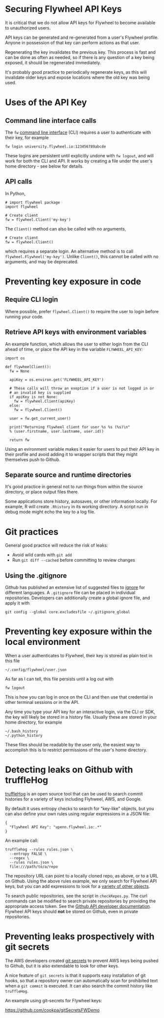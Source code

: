 # Securing Flywheel API Keys

It is critical that we do not allow API keys for Flywheel to become
available to unauthorized users. 

API keys can be generated and re-generated from a user's Flywheel
profile. Anyone in possession of that key can perform actions as
that user. 

Regenerating the key invalidates the previous key. This process is
fast and can be done as often as needed, so if there is any question
of a key being exposed, it should be regenerated immediately. 

It's probably good practice to periodically regenerate
keys, as this will invalidate older keys and expose locations where
the old key was being used. 


# Uses of the API Key


## Command line interface calls

The `fw` [command line
interface](https://docs.flywheel.io/hc/en-us/articles/360008162214-Installing-the-Command-Line-Interface-CLI-)
(CLI) requires a user to authenticate with their key, for example

```
fw login university.flywheel.io:123456789abcde
```

These logins are persistent until explicitly undone with `fw logout`,
and will work for both the CLI and API. It works by creating a file
under the user's home directory - see below for details.


## API calls

In Python,

```
# import flywheel package
import flywheel

# Create client
fw = flywheel.Client('my-key')
```

The `Client()` method can also be called with no arguments,

```
# Create client
fw = flywheel.Client()
```

which requires a separate login. An alternative method is to call
`flywheel.Flywheel('my-key')`. Unlike `Client()`, this cannot be
called with no arguments, and may be deprecated.


# Preventing key exposure in code

## Require CLI login

Where possible, prefer `flywheel.Client()` to require the user to
login before running your code.


## Retrieve API keys with environment variables

An example function, which allows the user to either login from the
CLI ahead of time, or place the API key in the variable
`FLYWHEEL_API_KEY`:

```
import os

def flywheelClient():
  fw = None
  
  apiKey = os.environ.get('FLYWHEEL_API_KEY')
  
  # These calls will throw an exeption if a user is not logged in or
  # an invalid key is supplied 
  if apiKey is not None:
    fw = flywheel.Client(apiKey)
  else:
    fw = flywheel.Client()
  
  user = fw.get_current_user()
  
  print("Returning flywheel client for user %s %s (%s)\n" 
  % (user.firstname, user.lastname, user.id))
  
  return fw
```

Using an evironment variable makes it easier for users to put their
API key in their profile and avoid adding it to wrapper scripts that
they might themselves push to Github. 


## Separate source and runtime directories

It's good practice in general not to run things from within the source
directory, or place output files there. 

Some applications store history, autosaves, or other information
locally. For example, R will create `.Rhistory` in its working
directory. A script run in debug mode might echo the key to a log
file. 


# Git practices

General good practice will reduce the risk of leaks:

* Avoid wild cards with `git add`
* Run `git diff --cached` before committing to review changes


## Using the .gitignore

Github has published an extensive list of suggested files to
[ignore](https://github.com/github/gitignore) for different
languages. A `.gitignore` file can be placed in individual
repositories. Developers can additionally create a global ignore file,
and apply it with

```
git config --global core.excludesfile ~/.gitignore_global
```


# Preventing key exposure within the local environment

When a user authenticates to Flywheel, their key is stored as plain
text in this file

```
~/.config/flywheel/user.json
```

As far as I can tell, this file persists until a log out with

```
fw logout
```

This is how you can log in once on the CLI and then use that
credential in other terminal sessions or in the API. 

Any time you type your API key for an interactive login, via the CLI
or SDK, the key will likely be stored in a history file. Usually these
are stored in your home directory, for example

```
~/.bash_history
~/.python_history
```

These files should be readable by the user only, the easiest way to
accomplish this is to restrict permissions of the user's home
directory. 



# Detecting leaks on Github with truffleHog

[truffleHog](https://github.com/dxa4481/truffleHog) is an open source
tool that can be used to search commit histories for a variety of keys
including Flyhweel, AWS, and Google. 

By default it uses entropy checks to search for "key-like" objects,
but you can also define your own rules using regular expressions in a
JSON file:

```
{
  "Flywheel API Key": "upenn.flywheel.io:.*"
}
```

An example call: 

```
trufflehog --rules rules.json \
  --entropy FALSE \
  --regex \
  --rules rules.json \
  file:///path/to/a/repo
```

The repository URL can point to a locally cloned repo, as above, or to
a URL on Github. Using the above rules example, we only search for
Flywheel API keys, but you can add expressions to look for a [variety
of other
objects](https://github.com/dxa4481/truffleHogRegexes/blob/master/truffleHogRegexes/regexes.json). 

To search public repositories, see the script in `checkRepos.py`. The
curl commands can be modified to search private repositories by
providing the appropriate access token. See the [Github API developer
documentation](https://developer.github.com/v3/guides/getting-started/). Flywheel
API keys should **not** be stored on Github, even in private repositories.



# Preventing leaks prospectively with git secrets

The AWS developers created [git
secrets](https://github.com/awslabs/git-secrets) to prevent AWS keys
being pushed to Github, but it is also extendable to look for other
keys. 

A nice feature of `git secrets` is that it supports easy installation
of git hooks, so that a repository owner can automatically scan for
prohibited text when a `git commit` is executed. It can also search
the commit history like `truffleHog`.

An example using git-secrets for Flywheel keys:

https://github.com/cookpa/gitSecretsFWDemo

